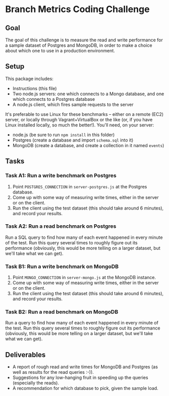 # Branch Metrics Coding Challenge

## Goal

The goal of this challenge is to measure the read and write performance for a sample dataset of Postgres and MongoDB, in order to make a choice about which one to use in a production environment.

## Setup

This package includes:

- Instructions (this file)
- Two node.js servers: one which connects to a Mongo database, and one which connects to a Postgres database
- A node.js client, which fires sample requests to the server

It's preferable to use Linux for these benchmarks – either on a remote (EC2) server, or locally through Vagrant+VirtualBox or the like (or, if you have Linux installed locally, so much the better!). You'll need, on your server:

- node.js (be sure to run `npm install` in this folder)
- Postgres (create a database and import `schema.sql` into it)
- MongoDB (create a database, and create a collection in it named `events`)

## Tasks

### Task A1: Run a write benchmark on Postgres

1. Point `POSTGRES_CONNECTION` in `server-postgres.js` at the Postgres database.
2. Come up with some way of measuring write times, either in the server or on the client.
3. Run the client using the test dataset (this should take around 6 minutes), and record your results.

### Task A2: Run a read benchmark on Postgres

Run a SQL query to find how many of each event happened in every minute of the test. Run this query several times to roughly figure out its performance (obviously, this would be more telling on a larger dataset, but we'll take what we can get).

### Task B1: Run a write benchmark on MongoDB

1. Point `MONGO_CONNECTION` in `server-mongo.js` at the MongoDB instance.
2. Come up with some way of measuring write times, either in the server or on the client.
3. Run the client using the test dataset (this should take around 6 minutes), and record your results.

### Task B2: Run a read benchmark on MongoDB

Run a query to find how many of each event happened in every minute of the test. Run this query several times to roughly figure out its performance (obviously, this would be more telling on a larger dataset, but we'll take what we can get).

## Deliverables

- A report of rough read and write times for MongoDB and Postgres (as well as results for the read queries :-)).
- Suggestions for any low-hanging fruit in speeding up the queries (especially the reads).
- A recommendation for which database to pick, given the sample load.
